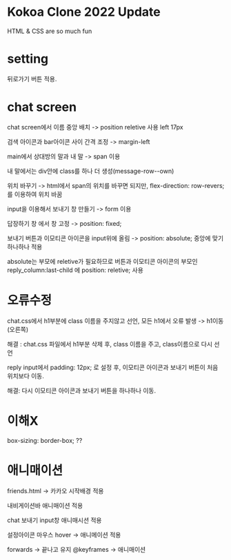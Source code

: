 # Kokoa Clone 2022 Update

HTML & CSS are so much fun

# setting

뒤로가기 버튼 적용.

# chat screen

chat screen에서 이름 중앙 배치 -> position reletive 사용 left 17px

검색 아이콘과 bar아이콘 사이 간격 조정 -> margin-left

main에서 상대방의 말과 내 말 -> span 이용

내 말에서는 div안에 class를 하나 더 생성(message-row--own)

위치 바꾸기 -> html에서 span의 위치를 바꾸면 되지만, flex-direction: row-revers; 를 이용하여 위치 바꿈

input을 이용해서 보내기 창 만들기 -> form 이용

답장하기 창 에서 창 고정 -> position: fixed;

보내기 버튼과 이모티콘 아이콘을 input위에 올림 -> position: absolute;
중앙에 맞기 하나하나 적용

absolute는 부모에 reletive가 필요하므로 버튼과 이모티콘 아이콘의 부모인 reply_column:last-child 에 position: reletive; 사용

# 오류수정

chat.css에서 h1부분에 class 이름을 주지않고 선언, 모든 h1에서 오류 발생
-> h1이동(오른쪽)

해결 : chat.css 파일에서 h1부분 삭제 후, class 이름을 주고, class이름으로 다시
선언

reply input에서 padding: 12px; 로 설정 후, 이모티콘 아이콘과 보내기 버튼이 처음 위치보다 이동.

해결: 다시 이모티콘 아이콘과 보내기 버튼을 하나하나 이동.

# 이해X

box-sizing: border-box; ??

# 애니매이션

friends.html -> 카카오 시작배경 적용

내비게이션바 애니매이션 적용

chat 보내기 input창 애니매시션 적용

설정아이콘 마우스 hover -> 애니메이션 적용

forwards -> 끝나고 유지
@keyframes -> 애니매이션
